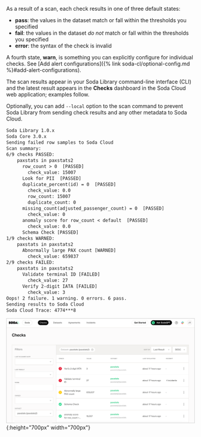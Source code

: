 As a result of a scan, each check results in one of three default states:
* **pass**: the values in the dataset match or fall within the thresholds you specified
* **fail**: the values in the dataset _do not_ match or fall within the thresholds you specified
* **error**: the syntax of the check is invalid

A fourth state, **warn**, is something you can explicitly configure for individual checks. See [Add alert configurations]({% link soda-cl/optional-config.md %}#add-alert-configurations).

The scan results appear in your Soda Library command-line interface (CLI) and the latest result appears in the **Checks** dashboard in the Soda Cloud web application; examples follow.

Optionally, you can add `--local` option to the scan command to prevent Soda Library from sending check results and any other metadata to Soda Cloud. 

```shell
Soda Library 1.0.x
Soda Core 3.0.x
Sending failed row samples to Soda Cloud
Scan summary:
6/9 checks PASSED: 
    paxstats in paxstats2
      row_count > 0  [PASSED]
        check_value: 15007
      Look for PII  [PASSED]
      duplicate_percent(id) = 0  [PASSED]
        check_value: 0.0
        row_count: 15007
        duplicate_count: 0
      missing_count(adjusted_passenger_count) = 0  [PASSED]
        check_value: 0
      anomaly score for row_count < default  [PASSED]
        check_value: 0.0
      Schema Check [PASSED]
1/9 checks WARNED: 
    paxstats in paxstats2
      Abnormally large PAX count [WARNED]
        check_value: 659837
2/9 checks FAILED: 
    paxstats in paxstats2
      Validate terminal ID [FAILED]
        check_value: 27
      Verify 2-digit IATA [FAILED]
        check_value: 3
Oops! 2 failure. 1 warning. 0 errors. 6 pass.
Sending results to Soda Cloud
Soda Cloud Trace: 4774***8
```

![check-dashboard](/assets/images/check-dashboard.png){:height="700px" width="700px"}